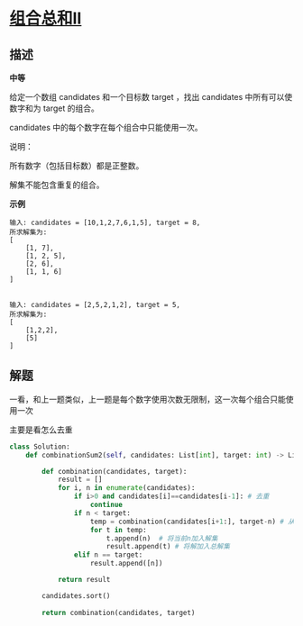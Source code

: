 # [组合总和II](https://leetcode-cn.com/problems/combination-sum-ii/)

## 描述  
**中等**

给定一个数组 candidates 和一个目标数 target ，找出 candidates 中所有可以使数字和为 target 的组合。

candidates 中的每个数字在每个组合中只能使用一次。

说明：

所有数字（包括目标数）都是正整数。  

解集不能包含重复的组合。 

**示例**

    输入: candidates = [10,1,2,7,6,1,5], target = 8,
    所求解集为:
    [
        [1, 7],
        [1, 2, 5],
        [2, 6],
        [1, 1, 6]
    ]


    输入: candidates = [2,5,2,1,2], target = 5,
    所求解集为:
    [
        [1,2,2],
        [5]
    ]


## 解题 
一看，和上一题类似，上一题是每个数字使用次数无限制，这一次每个组合只能使用一次   

主要是看怎么去重

```python
class Solution:
    def combinationSum2(self, candidates: List[int], target: int) -> List[List[int]]:

        def combination(candidates, target):
            result = []
            for i, n in enumerate(candidates):
                if i>0 and candidates[i]==candidates[i-1]: # 去重
                    continue
                if n < target:
                    temp = combination(candidates[i+1:], target-n) # 从下个数开始
                    for t in temp:
                        t.append(n)  # 将当前n加入解集
                        result.append(t) # 将解加入总解集                    
                elif n == target:
                    result.append([n])

            return result

        candidates.sort()
        
        return combination(candidates, target)

```


